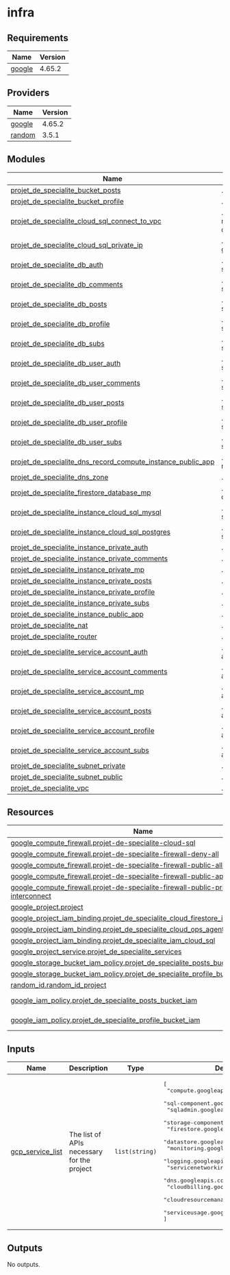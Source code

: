 # infra
<!-- BEGIN_TF_DOCS -->
## Requirements

| Name | Version |
|------|---------|
| <a name="requirement_google"></a> [google](#requirement\_google) | 4.65.2 |

## Providers

| Name | Version |
|------|---------|
| <a name="provider_google"></a> [google](#provider\_google) | 4.65.2 |
| <a name="provider_random"></a> [random](#provider\_random) | 3.5.1 |

## Modules

| Name | Source | Version |
|------|--------|---------|
| <a name="module_projet_de_specialite_bucket_posts"></a> [projet\_de\_specialite\_bucket\_posts](#module\_projet\_de\_specialite\_bucket\_posts) | ./modules/bucket | n/a |
| <a name="module_projet_de_specialite_bucket_profile"></a> [projet\_de\_specialite\_bucket\_profile](#module\_projet\_de\_specialite\_bucket\_profile) | ./modules/bucket | n/a |
| <a name="module_projet_de_specialite_cloud_sql_connect_to_vpc"></a> [projet\_de\_specialite\_cloud\_sql\_connect\_to\_vpc](#module\_projet\_de\_specialite\_cloud\_sql\_connect\_to\_vpc) | ./modules/service-networking-connection | n/a |
| <a name="module_projet_de_specialite_cloud_sql_private_ip"></a> [projet\_de\_specialite\_cloud\_sql\_private\_ip](#module\_projet\_de\_specialite\_cloud\_sql\_private\_ip) | ./modules/compute-global-address | n/a |
| <a name="module_projet_de_specialite_db_auth"></a> [projet\_de\_specialite\_db\_auth](#module\_projet\_de\_specialite\_db\_auth) | ./modules/cloud-sql-database | n/a |
| <a name="module_projet_de_specialite_db_comments"></a> [projet\_de\_specialite\_db\_comments](#module\_projet\_de\_specialite\_db\_comments) | ./modules/cloud-sql-database | n/a |
| <a name="module_projet_de_specialite_db_posts"></a> [projet\_de\_specialite\_db\_posts](#module\_projet\_de\_specialite\_db\_posts) | ./modules/cloud-sql-database | n/a |
| <a name="module_projet_de_specialite_db_profile"></a> [projet\_de\_specialite\_db\_profile](#module\_projet\_de\_specialite\_db\_profile) | ./modules/cloud-sql-database | n/a |
| <a name="module_projet_de_specialite_db_subs"></a> [projet\_de\_specialite\_db\_subs](#module\_projet\_de\_specialite\_db\_subs) | ./modules/cloud-sql-database | n/a |
| <a name="module_projet_de_specialite_db_user_auth"></a> [projet\_de\_specialite\_db\_user\_auth](#module\_projet\_de\_specialite\_db\_user\_auth) | ./modules/cloud-sql-user | n/a |
| <a name="module_projet_de_specialite_db_user_comments"></a> [projet\_de\_specialite\_db\_user\_comments](#module\_projet\_de\_specialite\_db\_user\_comments) | ./modules/cloud-sql-user | n/a |
| <a name="module_projet_de_specialite_db_user_posts"></a> [projet\_de\_specialite\_db\_user\_posts](#module\_projet\_de\_specialite\_db\_user\_posts) | ./modules/cloud-sql-user | n/a |
| <a name="module_projet_de_specialite_db_user_profile"></a> [projet\_de\_specialite\_db\_user\_profile](#module\_projet\_de\_specialite\_db\_user\_profile) | ./modules/cloud-sql-user | n/a |
| <a name="module_projet_de_specialite_db_user_subs"></a> [projet\_de\_specialite\_db\_user\_subs](#module\_projet\_de\_specialite\_db\_user\_subs) | ./modules/cloud-sql-user | n/a |
| <a name="module_projet_de_specialite_dns_record_compute_instance_public_app"></a> [projet\_de\_specialite\_dns\_record\_compute\_instance\_public\_app](#module\_projet\_de\_specialite\_dns\_record\_compute\_instance\_public\_app) | ./modules/dns-record | n/a |
| <a name="module_projet_de_specialite_dns_zone"></a> [projet\_de\_specialite\_dns\_zone](#module\_projet\_de\_specialite\_dns\_zone) | ./modules/dns-zone | n/a |
| <a name="module_projet_de_specialite_firestore_database_mp"></a> [projet\_de\_specialite\_firestore\_database\_mp](#module\_projet\_de\_specialite\_firestore\_database\_mp) | ./modules/firestore-database | n/a |
| <a name="module_projet_de_specialite_instance_cloud_sql_mysql"></a> [projet\_de\_specialite\_instance\_cloud\_sql\_mysql](#module\_projet\_de\_specialite\_instance\_cloud\_sql\_mysql) | ./modules/cloud-sql-instance | n/a |
| <a name="module_projet_de_specialite_instance_cloud_sql_postgres"></a> [projet\_de\_specialite\_instance\_cloud\_sql\_postgres](#module\_projet\_de\_specialite\_instance\_cloud\_sql\_postgres) | ./modules/cloud-sql-instance | n/a |
| <a name="module_projet_de_specialite_instance_private_auth"></a> [projet\_de\_specialite\_instance\_private\_auth](#module\_projet\_de\_specialite\_instance\_private\_auth) | ./modules/compute | n/a |
| <a name="module_projet_de_specialite_instance_private_comments"></a> [projet\_de\_specialite\_instance\_private\_comments](#module\_projet\_de\_specialite\_instance\_private\_comments) | ./modules/compute | n/a |
| <a name="module_projet_de_specialite_instance_private_mp"></a> [projet\_de\_specialite\_instance\_private\_mp](#module\_projet\_de\_specialite\_instance\_private\_mp) | ./modules/compute | n/a |
| <a name="module_projet_de_specialite_instance_private_posts"></a> [projet\_de\_specialite\_instance\_private\_posts](#module\_projet\_de\_specialite\_instance\_private\_posts) | ./modules/compute | n/a |
| <a name="module_projet_de_specialite_instance_private_profile"></a> [projet\_de\_specialite\_instance\_private\_profile](#module\_projet\_de\_specialite\_instance\_private\_profile) | ./modules/compute | n/a |
| <a name="module_projet_de_specialite_instance_private_subs"></a> [projet\_de\_specialite\_instance\_private\_subs](#module\_projet\_de\_specialite\_instance\_private\_subs) | ./modules/compute | n/a |
| <a name="module_projet_de_specialite_instance_public_app"></a> [projet\_de\_specialite\_instance\_public\_app](#module\_projet\_de\_specialite\_instance\_public\_app) | ./modules/compute | n/a |
| <a name="module_projet_de_specialite_nat"></a> [projet\_de\_specialite\_nat](#module\_projet\_de\_specialite\_nat) | ./modules/nat | n/a |
| <a name="module_projet_de_specialite_router"></a> [projet\_de\_specialite\_router](#module\_projet\_de\_specialite\_router) | ./modules/router | n/a |
| <a name="module_projet_de_specialite_service_account_auth"></a> [projet\_de\_specialite\_service\_account\_auth](#module\_projet\_de\_specialite\_service\_account\_auth) | ./modules/service-account | n/a |
| <a name="module_projet_de_specialite_service_account_comments"></a> [projet\_de\_specialite\_service\_account\_comments](#module\_projet\_de\_specialite\_service\_account\_comments) | ./modules/service-account | n/a |
| <a name="module_projet_de_specialite_service_account_mp"></a> [projet\_de\_specialite\_service\_account\_mp](#module\_projet\_de\_specialite\_service\_account\_mp) | ./modules/service-account | n/a |
| <a name="module_projet_de_specialite_service_account_posts"></a> [projet\_de\_specialite\_service\_account\_posts](#module\_projet\_de\_specialite\_service\_account\_posts) | ./modules/service-account | n/a |
| <a name="module_projet_de_specialite_service_account_profile"></a> [projet\_de\_specialite\_service\_account\_profile](#module\_projet\_de\_specialite\_service\_account\_profile) | ./modules/service-account | n/a |
| <a name="module_projet_de_specialite_service_account_subs"></a> [projet\_de\_specialite\_service\_account\_subs](#module\_projet\_de\_specialite\_service\_account\_subs) | ./modules/service-account | n/a |
| <a name="module_projet_de_specialite_subnet_private"></a> [projet\_de\_specialite\_subnet\_private](#module\_projet\_de\_specialite\_subnet\_private) | ./modules/subnet | n/a |
| <a name="module_projet_de_specialite_subnet_public"></a> [projet\_de\_specialite\_subnet\_public](#module\_projet\_de\_specialite\_subnet\_public) | ./modules/subnet | n/a |
| <a name="module_projet_de_specialite_vpc"></a> [projet\_de\_specialite\_vpc](#module\_projet\_de\_specialite\_vpc) | ./modules/vpc | n/a |

## Resources

| Name | Type |
|------|------|
| [google_compute_firewall.projet-de-specialite-cloud-sql](https://registry.terraform.io/providers/hashicorp/google/4.65.2/docs/resources/compute_firewall) | resource |
| [google_compute_firewall.projet-de-specialite-firewall-deny-all](https://registry.terraform.io/providers/hashicorp/google/4.65.2/docs/resources/compute_firewall) | resource |
| [google_compute_firewall.projet-de-specialite-firewall-public-allow-ssh](https://registry.terraform.io/providers/hashicorp/google/4.65.2/docs/resources/compute_firewall) | resource |
| [google_compute_firewall.projet-de-specialite-firewall-public-app-allow-http](https://registry.terraform.io/providers/hashicorp/google/4.65.2/docs/resources/compute_firewall) | resource |
| [google_compute_firewall.projet-de-specialite-firewall-public-private-interconnect](https://registry.terraform.io/providers/hashicorp/google/4.65.2/docs/resources/compute_firewall) | resource |
| [google_project.project](https://registry.terraform.io/providers/hashicorp/google/4.65.2/docs/resources/project) | resource |
| [google_project_iam_binding.projet_de_specialite_cloud_firestore_iam](https://registry.terraform.io/providers/hashicorp/google/4.65.2/docs/resources/project_iam_binding) | resource |
| [google_project_iam_binding.projet_de_specialite_cloud_ops_agent](https://registry.terraform.io/providers/hashicorp/google/4.65.2/docs/resources/project_iam_binding) | resource |
| [google_project_iam_binding.projet_de_specialite_iam_cloud_sql](https://registry.terraform.io/providers/hashicorp/google/4.65.2/docs/resources/project_iam_binding) | resource |
| [google_project_service.projet_de_specialite_services](https://registry.terraform.io/providers/hashicorp/google/4.65.2/docs/resources/project_service) | resource |
| [google_storage_bucket_iam_policy.projet_de_specialite_posts_bucket_iam_policy](https://registry.terraform.io/providers/hashicorp/google/4.65.2/docs/resources/storage_bucket_iam_policy) | resource |
| [google_storage_bucket_iam_policy.projet_de_specialite_profile_bucket_iam_policy](https://registry.terraform.io/providers/hashicorp/google/4.65.2/docs/resources/storage_bucket_iam_policy) | resource |
| [random_id.random_id_project](https://registry.terraform.io/providers/hashicorp/random/latest/docs/resources/id) | resource |
| [google_iam_policy.projet_de_specialite_posts_bucket_iam](https://registry.terraform.io/providers/hashicorp/google/4.65.2/docs/data-sources/iam_policy) | data source |
| [google_iam_policy.projet_de_specialite_profile_bucket_iam](https://registry.terraform.io/providers/hashicorp/google/4.65.2/docs/data-sources/iam_policy) | data source |

## Inputs

| Name | Description | Type | Default | Required |
|------|-------------|------|---------|:--------:|
| <a name="input_gcp_service_list"></a> [gcp\_service\_list](#input\_gcp\_service\_list) | The list of APIs necessary for the project | `list(string)` | <pre>[<br>  "compute.googleapis.com",<br>  "sql-component.googleapis.com",<br>  "sqladmin.googleapis.com",<br>  "storage-component.googleapis.com",<br>  "firestore.googleapis.com",<br>  "datastore.googleapis.com",<br>  "monitoring.googleapis.com",<br>  "logging.googleapis.com ",<br>  "servicenetworking.googleapis.com",<br>  "dns.googleapis.com",<br>  "cloudbilling.googleapis.com",<br>  "cloudresourcemanager.googleapis.com",<br>  "serviceusage.googleapis.com"<br>]</pre> | no |

## Outputs

No outputs.
<!-- END_TF_DOCS -->